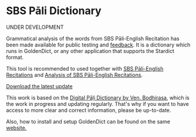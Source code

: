 # SBS Pāli Dictionary

UNDER DEVELOPMENT

Grammatical analysis of the words from SBS Pāli-English Recitation has been made available for public testing and [feedback](https://docs.google.com/forms/d/e/1FAIpQLScNC5v2gQbBCM3giXfYIib9zrp-WMzwJuf_iVXEMX2re4BFFw/viewform?usp=pp_url&entry.1433863141=SBS-study-tools). It is a dictionary which runs in GoldenDict, or any other application that supports the Stardict format.

This tool is recommended to used together with [SBS Pāli-English Recitations](https://github.com/sasanarakkha/study-tools/raw/main/P%C4%81li-English%20Recitations.pdf) and [Analysis of SBS Pāli-English Recitations](https://github.com/sasanarakkha/study-tools/raw/main/Analysis%20of%20SBS%20P%C4%81li-English%20Recitations.pdf).

[Download the latest update](https://github.com/sasanarakkha/study-tools/raw/main/SBS_P%C4%81li_Dictionary/sbs-pd.zip)

This work is based on the [Digital Pāḷi Dictionary by Ven. Bodhirasa](https://digitalpalidictionary.github.io/), which is the work in progress and updating regularly. That's why if you want to have access to more clear and correct information, please be up-to-date.

 Also, how to install and setup GoldenDict can be found on the same [website.](https://digitalpalidictionary.github.io/titlepage.html)